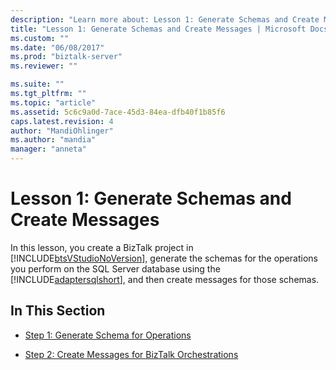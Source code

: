```yaml
---
description: "Learn more about: Lesson 1: Generate Schemas and Create Messages"
title: "Lesson 1: Generate Schemas and Create Messages | Microsoft Docs"
ms.custom: ""
ms.date: "06/08/2017"
ms.prod: "biztalk-server"
ms.reviewer: ""

ms.suite: ""
ms.tgt_pltfrm: ""
ms.topic: "article"
ms.assetid: 5c6c9a0d-7ace-45d3-84ea-dfb40f1b85f6
caps.latest.revision: 4
author: "MandiOhlinger"
ms.author: "mandia"
manager: "anneta"
---
```

# Lesson 1: Generate Schemas and Create Messages
In this lesson, you create a BizTalk project in [!INCLUDE[btsVStudioNoVersion](../../includes/btsvstudionoversion-md.md)], generate the schemas for the operations you perform on the SQL Server database using the [!INCLUDE[adaptersqlshort](../../includes/adaptersqlshort-md.md)], and then create messages for those schemas.  
  
## In This Section  
  
-   [Step 1: Generate Schema for Operations](../../adapters-and-accelerators/adapter-sql/step-1-generate-schema-for-operations.md)  
  
-   [Step 2: Create Messages for BizTalk Orchestrations](../../adapters-and-accelerators/adapter-sql/step-2-create-messages-for-biztalk-orchestrations.md)
